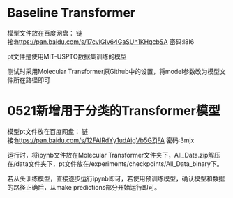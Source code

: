 # Baseline Transformer

模型文件放在百度网盘：
链接:https://pan.baidu.com/s/17cvlGIv64GaSUh1KHqcbSA  密码:l8l6

pt文件是使用MIT-USPTO数据集训练的模型

测试时采用Molecular Transformer原Github中的设置，将model参数改为模型文件所在路径即可

# 0521新增用于分类的Transformer模型

模型pt文件放在百度网盘：
链接:https://pan.baidu.com/s/12FAlRdYy1udAigVb5GZjFA  密码:3mjx

运行时，将ipynb文件放在Molecular Transformer文件夹下，All_Data.zip解压在/data文件夹下，pt文件放在/experiments/checkpoints/All_Data_binary下。

若从头训练模型，直接逐步运行ipynb即可，若使用预训练模型，确认模型和数据的路径正确后，从make predictions部分开始运行即可。
